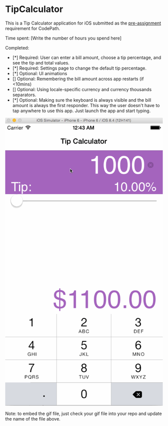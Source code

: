 # TipCalculator

This is a Tip Calculator application for iOS submitted as the [pre-assignment](https://gist.github.com/timothy1ee/7747214) requirement for CodePath.

Time spent: [Write the number of hours you spend here]

Completed:

* [\*] Required: User can enter a bill amount, choose a tip percentage, and see the tip and total values.
* [\*] Required: Settings page to change the default tip percentage.
* [\*] Optional: UI animations
* [] Optional: Remembering the bill amount across app restarts (if <10mins)
* [] Optional: Using locale-specific currency and currency thousands separators.
* [\*] Optional: Making sure the keyboard is always visible and the bill amount is always the first responder. This way the user doesn't have to tap anywhere to use this app. Just launch the app and start typing.

![Video Walkthrough](WalkThrough.gif)

Note: to embed the gif file, just check your gif file into your repo and update the name of the file above.
